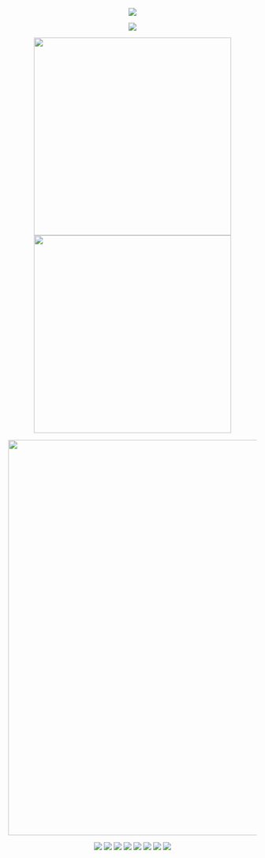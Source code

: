 <!-- Header -->
<p align="center">
    <img src="https://capsule-render.vercel.app/api?type=waving&color=timeGradient&height=300&&section=header&text=Hi%20There&fontSize=90&fontAlign=50&fontAlignY=30&desc=I'm%20Yu%20Yantao&descAlign=50&descSize=30&descAlignY=60&animation=twinkling"/>
</p>

<!-- Welcome -->
<p align="center">
    <img src="https://readme-typing-svg.demolab.com?font=Orbitron&size=25&pause=1000&center=true&vCenter=true&random=false&width=600&lines=Welcome+to+my+GitHub+profile+page+!"/>
</p>

<!-- Most Used Language -->
<p align="center">
    <img align="center" width="400" src="https://github-readme-stats.vercel.app/api?username=Yu-Yantao&theme=transparent&show_icons=true&hide_border=true&show=reviews&hide_title=true&hide=contribs" />
    <img align="center" width="400" src="https://streak-stats.demolab.com?user=Yu-Yantao&theme=transparent&date_format=%5BY.%5Dn.j&hide_border=true" />
</p>

<!-- Contribution Graph -->
<p align="center">
    <img width="800"
         src="https://github-readme-activity-graph.vercel.app/graph?username=Yu-Yantao&theme=github-compact&hide_border=true&area=true&custom_title=Contribution%20Graph"/>
</p>

<!-- Tech Stack -->
<div align="center">
  <img src="https://img.shields.io/badge/-Java-f6da1c?style=flat&logo=java&logoColor=white">
  <img src="https://img.shields.io/badge/-TypeScript-2b6dbf?style=flat&logo=typescript&logoColor=white">
  <img src="https://img.shields.io/badge/-React-00b4ce?style=flat&logo=react&logoColor=white">
  <img src="https://img.shields.io/badge/-Node.js-3C873A?style=flat&logo=Node.js&logoColor=white">
  <img src="https://img.shields.io/badge/-Koa-33333D?style=flat&logo=koa&logoColor=white">
  <img src="https://img.shields.io/badge/-Less-bf608e?style=flat&logo=less&logoColor=white">
  <img src="https://img.shields.io/badge/-Sass-b37feb?style=flat&logo=sass&logoColor=white">
  <img src="https://img.shields.io/badge/-Graphql-cf1322?style=flat&logo=graphql&logoColor=white">
</div>
